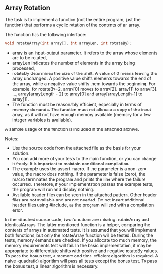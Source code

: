 ## Array Rotation

The task is to implement a function (not the entire program, just the function) that performs a cyclic rotation of the contents of an array.

The function has the following interface:

```c
void rotateArray(int array[], int arrayLen, int rotateBy);
```

- array is an input-output parameter. It refers to the array whose elements are to be rotated,
- arrayLen indicates the number of elements in the array being processed,
- rotateBy determines the size of the shift. A value of 0 means leaving the array unchanged. A positive value shifts elements towards the end of the array, while a negative value shifts them towards the beginning. For example, for rotateBy=2, array[0] moves to array[2], array[1] to array[3], ..., array[arrayLength - 2] to array[0] and array[arrayLength-1] to array[1].
- The function must be reasonably efficient, especially in terms of memory demands. The function must not allocate a copy of the input array, as it will not have enough memory available (memory for a few integer variables is available).


A sample usage of the function is included in the attached archive.

Notes:

- Use the source code from the attached file as the basis for your solution.
- You can add more of your tests to the main function, or you can change it freely. It is important to maintain conditional compilation.
- The example uses the assert macro. If the parameter is a non-zero value, the macro does nothing. If the parameter is false (zero), the macro terminates the program and prints the line where the failure occurred. Therefore, if your implementation passes the example tests, the program will run and display nothing.
- Available header files can be seen in the attached pattern. Other header files are not available and are not needed. Do not insert additional header files using #include, as the program will end with a compilation error.


In the attached source code, two functions are missing: rotateArray and identicalArrays. The latter mentioned function is a helper, comparing the contents of arrays in automated tests. It is assumed that you will implement both functions, but only the rotateArray function will be tested.
During the tests, memory demands are checked. If you allocate too much memory, the memory requirements test will fail.
In the basic implementation, it may be appropriate to differentiate shifts with positive and negative rotateBy values.
To pass the bonus test, a memory and time-efficient algorithm is required. A naive (quadratic) algorithm will pass all tests except the bonus test. To pass the bonus test, a linear algorithm is necessary.
